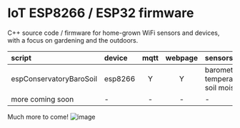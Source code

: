 # IoT ESP8266 / ESP32 firmware
C++ source code / firmware for home-grown WiFi sensors and devices, with a focus on gardening and the outdoors.

 script | device | mqtt | webpage | sensors | Description |
| :--- | :--- | :---: | :---: | :--- | :--- |
| espConservatoryBaroSoil | esp8266 | Y | Y | barometer, temperature, soil moisture | monitors a plant in my conservatory |
| more coming soon | - | - | - | - | - |

Much more to come!
![image](https://user-images.githubusercontent.com/31904545/126867076-63fc6333-f055-4afb-9c79-cab3351eae32.png)
